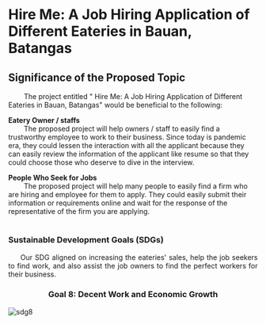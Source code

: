 # Hire Me: A Job Hiring Application of Different Eateries in Bauan, Batangas

## Significance of the Proposed Topic <br>

&nbsp; &nbsp; &nbsp; &nbsp;  The project entitled " Hire Me: A Job Hiring Application of Different Eateries in Bauan, Batangas" would be beneficial to the following: <br>

<b> Eatery Owner / staffs </b><br>
&nbsp; &nbsp; &nbsp; &nbsp;  The proposed project will help owners / staff to easily find a trustworthy employee to work to their business. Since today is pandemic era, they could lessen the interaction with all the applicant because they can easily review the information of the applicant like resume so that they could choose those who deserve to dive in the interview. <br> 

<b>People Who Seek for Jobs</b><br>
&nbsp; &nbsp; &nbsp; &nbsp;  The proposed project will help many people to easily find a firm who are hiring and employee for them to apply. They could easily submit their information or requirements online and wait for the response of the representative of the firm you are applying. <br>

<h1 align="center"> 

<h3> Sustainable Development Goals (SDGs) </h3>
<p align=justify>&nbsp;&nbsp;&nbsp;&nbsp; Our SDG aligned on increasing the eateries' sales, help the job seekers to find work, and also assist the job owners to find the perfect workers for their business. 

 <h3 align=center><b> Goal 8: Decent Work and Economic Growth </b></h3>
 
 ![sdg8](https://user-images.githubusercontent.com/102911931/179253392-33b6bab7-8704-4a3f-abda-dd016170f5f7.png)

 
 <h1 align="center"> 

